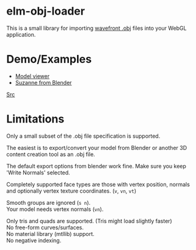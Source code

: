# elm-obj-loader

This is a small library for importing [wavefront .obj][objSpecs] files into your WebGL application.

# Demo/Examples
 * [Model viewer][modelViewer]
 * [Suzanne from Blender][suzanne]

[Src](/examples)

# Limitations
Only a small subset of the .obj file specification is supported.

The easiest is to export/convert your model from Blender or another 3D content creation tool as an .obj file.

The default export options from blender work fine. Make sure you keep 'Write Normals' selected.

Completely supported face types are those with vertex position, normals and optionally vertex texture coordinates. (`v`, `vn`, `vt`)

Smooth groups are ignored (`s n`).  
Your model needs vertex normals (`vn`).  

Only tris and quads are supported. (Tris might load slightly faster)    
No free-form curves/surfaces.    
No material library (mtllib) support.   
No negative indexing.   





[suzanne]: https://zinggi.github.io/randomDemos/webgl/objLoader_simple.html
[modelViewer]: https://zinggi.github.io/randomDemos/webgl/objLoader_modelViewer.html
[objSpecs]: http://www.martinreddy.net/gfx/3d/OBJ.spec
